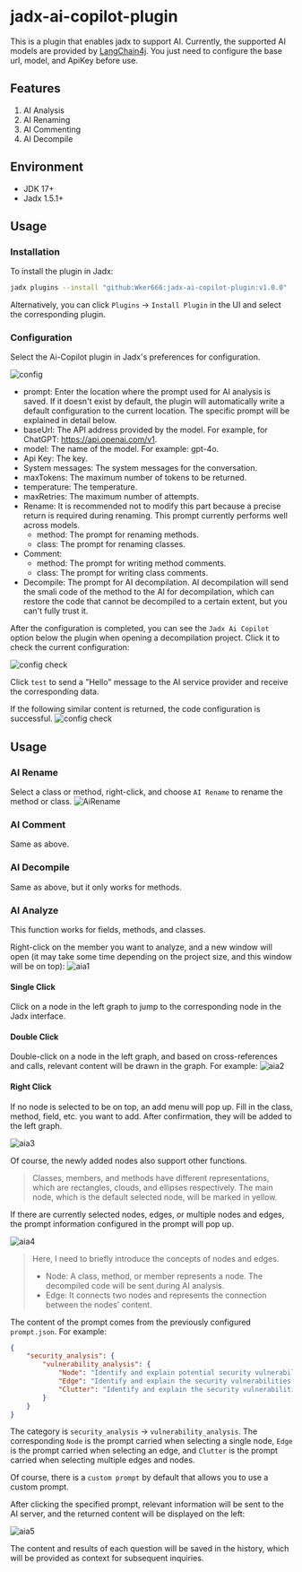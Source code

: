 # jadx-ai-copilot-plugin

This is a plugin that enables jadx to support AI.
Currently, the supported AI models are provided by [LangChain4j](https://github.com/langchain4j/langchain4j/). You just need to configure the base url, model, and ApiKey before use.

## Features
1. AI Analysis
2. AI Renaming
3. AI Commenting
4. AI Decompile

## Environment

* JDK 17+
* Jadx 1.5.1+

## Usage

### Installation
To install the plugin in Jadx:
```bash
jadx plugins --install "github:Wker666:jadx-ai-copilot-plugin:v1.0.0"
```
Alternatively, you can click `Plugins` -> `Install Plugin` in the UI and select the corresponding plugin.

### Configuration
Select the Ai-Copilot plugin in Jadx's preferences for configuration.

![config](image/config.png)

* prompt: Enter the location where the prompt used for AI analysis is saved. If it doesn't exist by default, the plugin will automatically write a default configuration to the current location. The specific prompt will be explained in detail below.
* baseUrl: The API address provided by the model. For example, for ChatGPT: https://api.openai.com/v1.
* model: The name of the model. For example: gpt-4o.
* Api Key: The key.
* System messages: The system messages for the conversation.
* maxTokens: The maximum number of tokens to be returned.
* temperature: The temperature.
* maxRetries: The maximum number of attempts.
* Rename: It is recommended not to modify this part because a precise return is required during renaming. This prompt currently performs well across models.
	* method: The prompt for renaming methods.
	* class: The prompt for renaming classes.
* Comment:
	* method: The prompt for writing method comments.
	* class: The prompt for writing class comments.
* Decompile: The prompt for AI decompilation. AI decompilation will send the smali code of the method to the AI for decompilation, which can restore the code that cannot be decompiled to a certain extent, but you can't fully trust it.

After the configuration is completed, you can see the `Jadx Ai Copilot` option below the plugin when opening a decompilation project. Click it to check the current configuration:

![config check](image/config_check.png)

Click `test` to send a "Hello" message to the AI service provider and receive the corresponding data.

If the following similar content is returned, the code configuration is successful.
![config check](image/config_check_succ.png)

## Usage

### AI Rename

Select a class or method, right-click, and choose `AI Rename` to rename the method or class.
![AiRename](image/AiRename.png)

### AI Comment

Same as above.

### AI Decompile

Same as above, but it only works for methods.

### AI Analyze

This function works for fields, methods, and classes.

Right-click on the member you want to analyze, and a new window will open (it may take some time depending on the project size, and this window will be on top):
![aia1](image/aia1.png)

#### Single Click

Click on a node in the left graph to jump to the corresponding node in the Jadx interface.

#### Double Click

Double-click on a node in the left graph, and based on cross-references and calls, relevant content will be drawn in the graph. For example:
![aia2](image/aia2.png)

#### Right Click

If no node is selected to be on top, an add menu will pop up. Fill in the class, method, field, etc. you want to add. After confirmation, they will be added to the left graph.

![aia3](image/aia3.png)

Of course, the newly added nodes also support other functions.

> Classes, members, and methods have different representations, which are rectangles, clouds, and ellipses respectively.
> The main node, which is the default selected node, will be marked in yellow.

If there are currently selected nodes, edges, or multiple nodes and edges, the prompt information configured in the prompt will pop up.

![aia4](image/aia4.png)

> Here, I need to briefly introduce the concepts of nodes and edges.
> * Node: A class, method, or member represents a node. The decompiled code will be sent during AI analysis.
> * Edge: It connects two nodes and represents the connection between the nodes' content.

The content of the prompt comes from the previously configured `prompt.json`. For example:
```json
{
    "security_analysis": {
        "vulnerability_analysis": {
            "Node": "Identify and explain potential security vulnerabilities in the following Java code in detail:",
            "Edge": "Identify and explain the security vulnerabilities in the following two Java codes and their connection in detail:",
            "Clutter": "Identify and explain the security vulnerabilities in the following Java code segments and their connections in detail:"
        }
    }
}
```
The category is `security_analysis` -> `vulnerability_analysis`.
The corresponding `Node` is the prompt carried when selecting a single node, `Edge` is the prompt carried when selecting an edge, and `Clutter` is the prompt carried when selecting multiple edges and nodes.

Of course, there is a `custom prompt` by default that allows you to use a custom prompt.

After clicking the specified prompt, relevant information will be sent to the AI server, and the returned content will be displayed on the left:

![aia5](image/aia5.png)

The content and results of each question will be saved in the history, which will be provided as context for subsequent inquiries.
